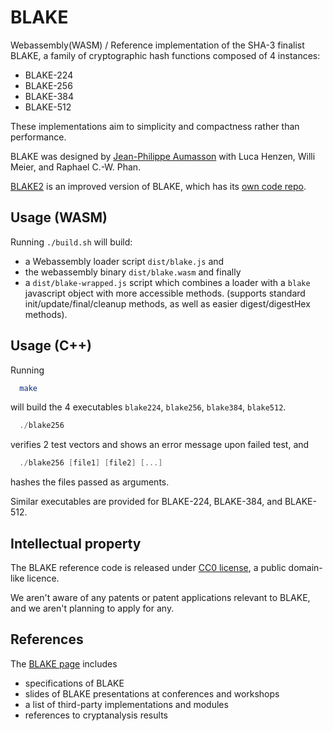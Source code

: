 BLAKE
=====

Webassembly(WASM) / Reference implementation of the SHA-3 finalist BLAKE, a family of
cryptographic hash functions composed of 4 instances:
* BLAKE-224
* BLAKE-256
* BLAKE-384
* BLAKE-512

These implementations aim to simplicity and compactness rather than
performance.

BLAKE was designed by [Jean-Philippe Aumasson](https://131002.net) with
Luca Henzen, Willi Meier, and Raphael C.-W. Phan.

[BLAKE2](https://blake2.net) is an improved version of BLAKE, which has
its [own code repo](https://github.com/BLAKE2/BLAKE2).


Usage (WASM)
-----

Running `./build.sh` will build:
 - a Webassembly loader script `dist/blake.js` and
 - the webassembly binary `dist/blake.wasm` and finally
 - a `dist/blake-wrapped.js` script which combines a loader with a `blake` javascript object with more accessible methods. (supports standard init/update/final/cleanup methods, as well as easier digest/digestHex methods).

Usage (C++)
-----
Running

```sh
  make
```

will build the 4 executables `blake224`, `blake256`, `blake384`,
`blake512`. 

```C
  ./blake256
```

verifies 2 test vectors and shows an error message upon failed test,
and

```c
  ./blake256 [file1] [file2] [...]
```

hashes the files passed as arguments.

Similar executables are provided for BLAKE-224, BLAKE-384, and
BLAKE-512.


Intellectual property
---------------------

The BLAKE reference code is released under [CC0
license](https://creativecommons.org/publicdomain/zero/1.0/), a public
domain-like licence.

We aren't aware of any patents or patent applications relevant to BLAKE,
and we aren't planning to apply for any.


References
----------

The [BLAKE page](https://131002.net/blake) includes
* specifications of BLAKE
* slides of BLAKE presentations at conferences and workshops
* a list of third-party implementations and modules
* references to cryptanalysis results
